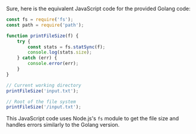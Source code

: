  Sure, here is the equivalent JavaScript code for the provided Golang code:

```javascript
const fs = require('fs');
const path = require('path');

function printFileSize(f) {
    try {
        const stats = fs.statSync(f);
        console.log(stats.size);
    } catch (err) {
        console.error(err);
    }
}

// Current working directory
printFileSize('input.txt');

// Root of the file system
printFileSize('/input.txt');
```

This JavaScript code uses Node.js's `fs` module to get the file size and handles errors similarly to the Golang version.
